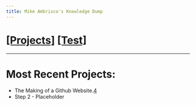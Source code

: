 ```yaml
---
title: Mike Ambrisco's Knowledge Dump
---
```

# [[Projects]][0]   [[Test]][1]
---

# Most Recent Projects:
* The Making of a Github Website.[4]
* Step 2 - Placeholder

[0]: /projects/
[1]: /test/
[4]: /projects/website/
